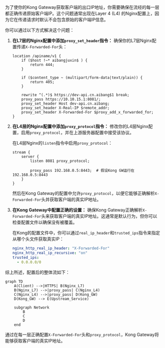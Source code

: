 为了使你的Kong Gateway获取客户端的出口IP地址，你需要确保在流经的每一层都正确传递原始客户端IP。这个问题通常出现在Layer 4 (L4) 的Nginx配置上，因为它在传递请求时默认不会包含原始的客户端IP信息。

你可以通过以下方式解决这个问题：

1. **在L7层的Nginx配置中添加`proxy_set_header`指令：**
   确保你的L7层Nginx配置传递`X-Forwarded-For`头：

   ```nginx
   location /apiname/v1 {
       if ($host !~* aibangjuxin$ ) {
           return 444;
       }

       if ($content_type ~ (multipart/form-data|text/plain)) {
           return 405;
       }

       rewrite ^(.*)$ https://dev-api.cn.aibang$1 break;
       proxy_pass https://10.10.15.1:8081/;
       proxy_set_header Host dev-api.cn.aibang;
       proxy_set_header X-Real-IP $remote_addr;
       proxy_set_header X-Forwarded-For $proxy_add_x_forwarded_for;
   }
   ```

2. **在L4层的Nginx配置中添加`proxy_protocol`指令：**
   修改你的L4层Nginx配置，启用`proxy_protocol`，并在上游服务器配置中接受该协议。

   在L4层Nginx的`listen`指令中启用`proxy_protocol`：

   ```nginx
   stream {
       server {
           listen 8081 proxy_protocol;

           proxy_pass 192.168.0.5:8443;  # 假设Kong GW运行在192.168.0.5:8443
       }
   }
   ```

   然后在Kong Gateway的配置中允许`proxy_protocol`，以便它能够正确解析`X-Forwarded-For`头并获取客户端的真实IP地址。

3. **在Kong Gateway中配置正确的设置：**
   确保Kong Gateway正确解析`X-Forwarded-For`头来获取客户端的真实IP地址。这通常是默认行为，但你可以检查配置文件以确保没有被覆盖。

   在Kong的配置文件中，你可以通过`real_ip_header`和`trusted_ips`指令来指定从哪个头文件获取真实IP：

   ```yaml
   nginx_http_real_ip_header: "X-Forwarded-For"
   nginx_http_real_ip_recursive: "on"
   trusted_ips:
     - 0.0.0.0/0
   ```

综上所述，配置后的整体流如下：

```mermaid
graph TD
    A(Client) -->|HTTPS| B(Nginx_L7)
    B(Nginx_L7) -->|proxy_pass| C(Nginx_L4)
    C(Nginx_L4) -->|proxy_pass| D(Kong_GW)
    D(Kong_GW) --> E(Upstream_Service)

    subgraph Network
        B
        C
        D
    end
```

通过在每一层正确配置`X-Forwarded-For`头和`proxy_protocol`，Kong Gateway将能够获取客户端的真实IP地址。